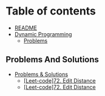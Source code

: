 # Table of contents

* [README](README.md)
* [Dynamic Programming](dp/dynamic-programming.md)
  * [Problems](dp/problems.md)

## Problems And Solutions

* [Problems & Solutions](problems-and-solutions/README.md)
  * [\[Leet-code\]72. Edit Distance](problems-and-solutions/leet-code-72/page-1.md)
  * [\[Leet-code\]72. Edit Distance](problems-and-solutions/leet-code-146/discussion.md)
